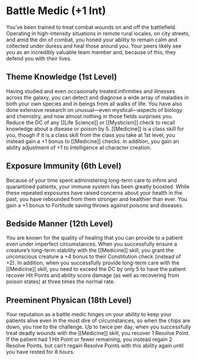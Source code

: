 # Battle Medic (+1 Int)
You’ve been trained to treat combat wounds on and off the battlefield. Operating in high-intensity situations in remote rural locales, on city streets, and amid the din of combat, you honed your ability to remain calm and collected under duress and heal those around you. Your peers likely see you as an incredibly valuable team member and, because of this, they defend you with their lives.

## Theme Knowledge (1st Level)
Having studied and even occasionally treated infirmities and illnesses across the galaxy, you can detect and diagnose a wide array of maladies in both your own species and in beings from all walks of life. You have also done extensive research on unusual—even mystical—aspects of biology and chemistry, and now almost nothing in those fields surprises you. Reduce the DC of any [[Life Science]] or [[Mysticism]] check to recall knowledge about a disease or poison by 5. [[Medicine]] is a class skill for you, though if it is a class skill from the class you take at 1st level, you instead gain a +1 bonus to [[Medicine]] checks. In addition, you gain an ability adjustment of +1 to Intelligence at character creation.

## Exposure Immunity (6th Level)
Because of your time spent administering long-term care to infirm and quarantined patients, your immune system has been greatly boosted. While these repeated exposures have raised concerns about your health in the past, you have rebounded from them stronger and healthier than ever. You gain a +1 bonus to Fortitude saving throws against poisons and diseases.

## Bedside Manner (12th Level)
You are known for the quality of healing that you can provide to a patient even under imperfect circumstances. When you successfully ensure a creature’s long-term stability with the [[Medicine]] skill, you grant the unconscious creature a +4 bonus to their Constitution check (instead of +2). In addition, when you successfully provide long-term care with the [[Medicine]] skill, you need to exceed the DC by only 5 to have the patient recover Hit Points and ability score damage (as well as recovering from poison states) at three times the normal rate.

## Preeminent Physican (18th Level)
Your reputation as a battle medic hinges on your ability to keep your patients alive even in the most dire of circumstances, so when the chips are down, you rise to the challenge. Up to twice per day, when you successfully treat deadly wounds with the [[Medicine]] skill, you recover 1 Resolve Point. If the patient had 1 Hit Point or fewer remaining, you instead regain 2 Resolve Points, but can’t regain Resolve Points with this ability again until you have rested for 8 hours.